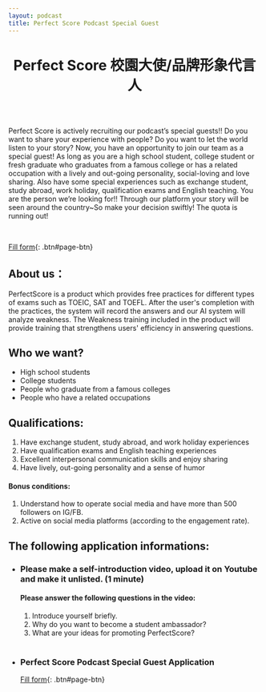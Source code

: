 ```yaml
---
layout: podcast
title: Perfect Score Podcast Special Guest
---
```

<h1 style="text-align: center; margin-bottom: 64px; font-weight:bold;">Perfect Score 校園大使/品牌形象代言人</h1>

Perfect Score is actively recruiting our podcast’s special guests!! Do you want to share your experience with people? Do you want to let the world listen to your story? Now, you have an opportunity to join our team as a special guest! As long as you are a high school student, college student or fresh graduate who graduates from a famous college or has a related occupation with a lively and out-going personality, social-loving and love sharing. Also have some special experiences such as exchange student, study abroad, work holiday, qualification exams and English teaching. You are the person we’re looking for!! Through our platform your story will be seen around the country~So make your decision swiftly! The quota is running out!

<br/>

[Fill form](https://2bs9m2ujxlo.typeform.com/to/O2DwvAEQ){: .btn#page-btn}
<br/>

## About us：

PerfectScore is a product which provides free practices for different types of exams such as TOEIC, SAT and TOEFL. After the user's completion with the practices, the system will record the answers and our AI system will analyze weakness. The Weakness training included in the product will provide training that strengthens users' efficiency in answering questions.

## Who we want?

- High school students
- College students
- People who graduate from a famous colleges
- People who have a related occupations

## Qualifications:

1. Have exchange student, study abroad, and work holiday experiences
2. Have qualification exams and English teaching experiences
3. Excellent interpersonal communication skills and enjoy sharing
4. Have lively, out-going personality and a sense of humor

#### Bonus conditions:

1. Understand how to operate social media and have more than 500 followers on IG/FB.
2. Active on social media platforms (according to the engagement rate).

## The following application informations:

- ### Please make a self-introduction video, upload it on Youtube and make it unlisted. (1 minute)

  #### Please answer the following questions in the video:

  1. Introduce yourself briefly.
  2. Why do you want to become a student ambassador?
  3. What are your ideas for promoting PerfectScore?
     <br />
     <br />

- ### Perfect Score Podcast Special Guest Application

  [Fill form](https://2bs9m2ujxlo.typeform.com/to/O2DwvAEQ){: .btn#page-btn}
  <br/>
